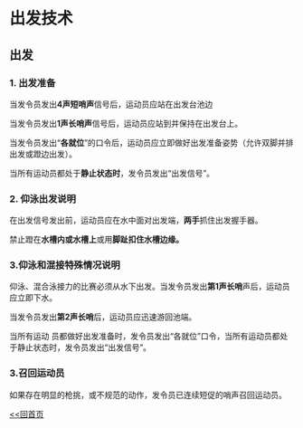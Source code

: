 # 出发技术

## 出发

### 1. 出发准备

当发令员发出**4声短哨声**信号后，运动员应站在出发台池边

当发令员发出**1声长哨声**信号后，运动员应站到并保持在出发台上。

当发令员发出“**各就位**”的口令后，运动员应立即做好出发准备姿势（允许双脚并排出发或蹬边出发）。

当所有运动员都处于**静止状态时**，发令员发出“出发信号”。

### 2. 仰泳出发说明

在出发信号发出前，运动员应在水中面对出发端，**两手**抓住出发握手器。

禁止蹬在**水槽内或水槽上**或用**脚趾扣住水槽边缘。**

### 3.仰泳和混接特殊情况说明

仰泳、混合泳接力的比赛必须从水下出发。当发令员发出**第1声长哨**声后，运动员应立即下水。

当发令员发出**第2声长哨**后，运动员应迅速游回池端。

当所有运动 员都做好出发准备时，发令员发出“各就位”口令，当所有运动员都处于静止状态时，发令员发出“出发信号”。

### 3.召回运动员

如果存在明显的枪挑，或不规范的动作，发令员已连续短促的哨声召回运动员。

[<<回首页](../README.md)